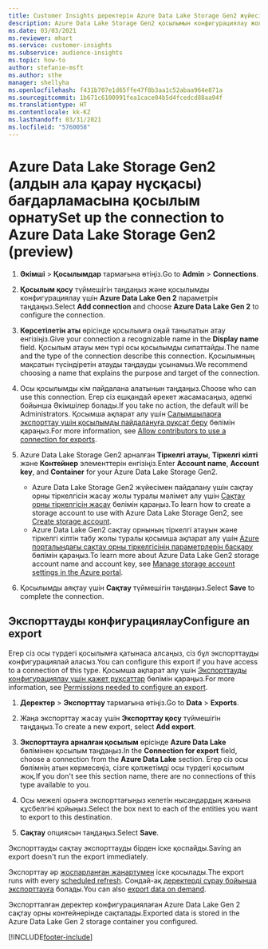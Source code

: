 ```yaml
---
title: Customer Insights деректерін Azure Data Lake Storage Gen2 жүйесіне экспорттау
description: Azure Data Lake Storage Gen2 қосылымын конфигурациялау жолы туралы ақпарат.
ms.date: 03/03/2021
ms.reviewer: mhart
ms.service: customer-insights
ms.subservice: audience-insights
ms.topic: how-to
author: stefanie-msft
ms.author: sthe
manager: shellyha
ms.openlocfilehash: f431b707e1d65ffe47f8b3aa1c52abaa964e871a
ms.sourcegitcommit: 1b671c6100991fea1cace04b5d4fcedcd88aa94f
ms.translationtype: HT
ms.contentlocale: kk-KZ
ms.lasthandoff: 03/31/2021
ms.locfileid: "5760058"
---
```

# <a name="set-up-the-connection-to-azure-data-lake-storage-gen2-preview"></a><span data-ttu-id="015f1-103">Azure Data Lake Storage Gen2 (алдын ала қарау нұсқасы) бағдарламасына қосылым орнату</span><span class="sxs-lookup"><span data-stu-id="015f1-103">Set up the connection to Azure Data Lake Storage Gen2 (preview)</span></span>

1. <span data-ttu-id="015f1-104">**Әкімші** > **Қосылымдар** тармағына өтіңіз.</span><span class="sxs-lookup"><span data-stu-id="015f1-104">Go to **Admin** > **Connections**.</span></span>

1. <span data-ttu-id="015f1-105">**Қосылым қосу** түймешігін таңдаңыз және қосылымды конфигурациялау үшін **Azure Data Lake Gen 2** параметрін таңдаңыз.</span><span class="sxs-lookup"><span data-stu-id="015f1-105">Select **Add connection** and choose **Azure Data Lake Gen 2** to configure the connection.</span></span>

1. <span data-ttu-id="015f1-106">**Көрсетілетін аты** өрісінде қосылымға оңай танылатын атау енгізіңіз.</span><span class="sxs-lookup"><span data-stu-id="015f1-106">Give your connection a recognizable name in the **Display name** field.</span></span> <span data-ttu-id="015f1-107">Қосылым атауы мен түрі осы қосылымды сипаттайды.</span><span class="sxs-lookup"><span data-stu-id="015f1-107">The name and the type of the connection describe this connection.</span></span> <span data-ttu-id="015f1-108">Қосылымның мақсатын түсіндіретін атауды таңдауды ұсынамыз.</span><span class="sxs-lookup"><span data-stu-id="015f1-108">We recommend choosing a name that explains the purpose and target of the connection.</span></span>

1. <span data-ttu-id="015f1-109">Осы қосылымды кім пайдалана алатынын таңдаңыз.</span><span class="sxs-lookup"><span data-stu-id="015f1-109">Choose who can use this connection.</span></span> <span data-ttu-id="015f1-110">Егер сіз ешқандай әрекет жасамасаңыз, әдепкі бойынша Әкімшілер болады.</span><span class="sxs-lookup"><span data-stu-id="015f1-110">If you take no action, the default will be Administrators.</span></span> <span data-ttu-id="015f1-111">Қосымша ақпарат алу үшін [Салымшыларға экспорттау үшін қосылымды пайдалануға рұқсат беру](connections.md#allow-contributors-to-use-a-connection-for-exports) бөлімін қараңыз.</span><span class="sxs-lookup"><span data-stu-id="015f1-111">For more information, see [Allow contributors to use a connection for exports](connections.md#allow-contributors-to-use-a-connection-for-exports).</span></span>

1. <span data-ttu-id="015f1-112">Azure Data Lake Storage Gen2 арналған **Тіркелгі атауы**, **Тіркелгі кілті** және **Контейнер** элементтерін енгізіңіз.</span><span class="sxs-lookup"><span data-stu-id="015f1-112">Enter **Account name**, **Account key**, and **Container** for your Azure Data Lake Storage Gen2.</span></span>
    - <span data-ttu-id="015f1-113">Azure Data Lake Storage Gen2 жүйесімен пайдалану үшін сақтау орны тіркелгісін жасау жолы туралы мәлімет алу үшін [Сақтау орны тіркелгісін жасау](/azure/storage/blobs/create-data-lake-storage-account) бөлімін қараңыз.</span><span class="sxs-lookup"><span data-stu-id="015f1-113">To learn how to create a storage account to use with Azure Data Lake Storage Gen2, see [Create storage account](/azure/storage/blobs/create-data-lake-storage-account).</span></span> 
    - <span data-ttu-id="015f1-114">Azure Data Lake Gen2 сақтау орнының тіркелгі атауын және тіркелгі кілтін табу жолы туралы қосымша ақпарат алу үшін [Azure порталындағы сақтау орны тіркелгісінің параметрлерін басқару](/azure/storage/common/storage-account-manage) бөлімін қараңыз.</span><span class="sxs-lookup"><span data-stu-id="015f1-114">To learn more about Azure Data Lake Gen2 storage account name and account key, see [Manage storage account settings in the Azure portal](/azure/storage/common/storage-account-manage).</span></span>

1. <span data-ttu-id="015f1-115">Қосылымды аяқтау үшін **Сақтау** түймешігін таңдаңыз.</span><span class="sxs-lookup"><span data-stu-id="015f1-115">Select **Save** to complete the connection.</span></span> 

## <a name="configure-an-export"></a><span data-ttu-id="015f1-116">Экспорттауды конфигурациялау</span><span class="sxs-lookup"><span data-stu-id="015f1-116">Configure an export</span></span>

<span data-ttu-id="015f1-117">Егер сіз осы түрдегі қосылымға қатынаса алсаңыз, сіз бұл экспорттауды конфигурациялай аласыз.</span><span class="sxs-lookup"><span data-stu-id="015f1-117">You can configure this export if you have access to a connection of this type.</span></span> <span data-ttu-id="015f1-118">Қосымша ақпарат алу үшін [Экспорттауды конфигурациялау үшін қажет рұқсаттар](export-destinations.md#set-up-a-new-export) бөлімін қараңыз.</span><span class="sxs-lookup"><span data-stu-id="015f1-118">For more information, see [Permissions needed to configure an export](export-destinations.md#set-up-a-new-export).</span></span>

1. <span data-ttu-id="015f1-119">**Деректер** > **Экспорттау** тармағына өтіңіз.</span><span class="sxs-lookup"><span data-stu-id="015f1-119">Go to **Data** > **Exports**.</span></span>

1. <span data-ttu-id="015f1-120">Жаңа экспорттау жасау үшін **Экспорттау қосу** түймешігін таңдаңыз.</span><span class="sxs-lookup"><span data-stu-id="015f1-120">To create a new export, select **Add export**.</span></span>

1. <span data-ttu-id="015f1-121">**Экспорттауға арналған қосылым** өрісінде **Azure Data Lake** бөлімінен қосылым таңдаңыз.</span><span class="sxs-lookup"><span data-stu-id="015f1-121">In the **Connection for export** field, choose a connection from the **Azure Data Lake** section.</span></span> <span data-ttu-id="015f1-122">Егер сіз осы бөлімнің атын көрмесеңіз, сізге қолжетімді осы түрдегі қосылым жоқ.</span><span class="sxs-lookup"><span data-stu-id="015f1-122">If you don't see this section name, there are no connections of this type available to you.</span></span>

1. <span data-ttu-id="015f1-123">Осы межелі орынға экспорттағыңыз келетін нысандардың жанына құсбелгіні қойыңыз.</span><span class="sxs-lookup"><span data-stu-id="015f1-123">Select the box next to each of the entities you want to export to this destination.</span></span>

1. <span data-ttu-id="015f1-124">**Сақтау** опциясын таңдаңыз.</span><span class="sxs-lookup"><span data-stu-id="015f1-124">Select **Save**.</span></span>

<span data-ttu-id="015f1-125">Экспорттауды сақтау экспорттауды бірден іске қоспайды.</span><span class="sxs-lookup"><span data-stu-id="015f1-125">Saving an export doesn't run the export immediately.</span></span>

<span data-ttu-id="015f1-126">Экспорттау әр [жоспарланған жаңартумен](system.md#schedule-tab) іске қосылады.</span><span class="sxs-lookup"><span data-stu-id="015f1-126">The export runs with every [scheduled refresh](system.md#schedule-tab).</span></span> <span data-ttu-id="015f1-127">Сондай-ақ [деректерді сұрау бойынша экспорттауға](export-destinations.md#run-exports-on-demand) болады.</span><span class="sxs-lookup"><span data-stu-id="015f1-127">You can also [export data on demand](export-destinations.md#run-exports-on-demand).</span></span> 

<span data-ttu-id="015f1-128">Экспортталған деректер конфигурациялаған Azure Data Lake Gen 2 сақтау орны контейнерінде сақталады.</span><span class="sxs-lookup"><span data-stu-id="015f1-128">Exported data is stored in the Azure Data Lake Gen 2 storage container you configured.</span></span> 

[!INCLUDE[footer-include](../includes/footer-banner.md)]
